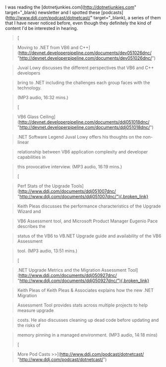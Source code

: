 I was reading the [dotnetjunkies.com](http://dotnetjunkies.com" target="_blank) newsletter and I spotted these [podcasts](http://www.ddj.com/podcast/dotnetcast/" target="_blank), a series of them that I have never noticed before, even though they definitely the kind of content I'd be interested in hearing.

> [

> Moving to .NET from VB6 and C++](http://devnet.developerpipeline.com/documents/dev051026dnc/ "http://devnet.developerpipeline.com/documents/dev051026dnc/")

> Juval Lowy discusses the different perspectives that VB6 and C++ developers

> bring to .NET including the challenges each group faces with the technology.

> (MP3 audio, 16:32 mins.)
>
> [

> VB6 Glass Ceiling](http://devnet.developerpipeline.com/documents/ddj051018dnc/ "http://devnet.developerpipeline.com/documents/ddj051018dnc/")

> .NET Software Legend Juval Lowy offers his thoughts on the non-linear

> relationship between VB6 application complexity and developer capabilities in

> this provocative interview. (MP3 audio, 16:19 mins.)
>
> [

> Perf Stats of the Upgrade Tools](http://www.ddj.com/documents/ddj051007dnc/ "http://www.ddj.com/documents/ddj051007dnc/"){.broken_link}

> Keith Pleas discusses the performance characteristics of the Upgrade Wizard and

> VB6 Assessment tool, and Microsoft Product Manager Eugenio Pace describes the

> status of the VB6 to VB.NET Upgrade guide and availability of the VB6 Assessment

> tool. (MP3 audio, 13:51 mins.)
>
> [

> .NET Upgrade Metrics and the Migration Assessment Tool](http://www.ddj.com/documents/ddj050927dnc/ "http://www.ddj.com/documents/ddj050927dnc/"){.broken_link}

> Keith Pleas of Keith Pleas & Associates explains how the new .NET Migration

> Assessment Tool provides stats across multiple projects to help measure upgrade

> costs. He also discusses cleaning up dead code before updating and the risks of

> memory pinning in a managed environment. (MP3 audio, 14:18 mins)
>
> [

> More Pod Casts >>](http://www.ddj.com/podcast/dotnetcast/ "http://www.ddj.com/podcast/dotnetcast/")